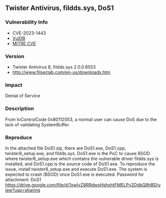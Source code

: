 ## Twister Antivirus, fildds.sys, DoS1

### Vulnerability Info
* CVE-2023-1443
* [VulDB](https://vuldb.com/?id.223288)
* [MITRE CVE](https://cve.mitre.org/cgi-bin/cvename.cgi?name=CVE-2023-1443)

### Version
* Twister Antivirus 8, fildds.sys 2.0.0.8553
* http://www.filseclab.com/en-us/downloads.htm

### Impact
Denial of Service

### Description
From IoControlCode 0x80112053, a normal user can cause DoS due to the lack of validating SystemBuffer.

### Reproduce
In the attached file DoS1.zip, there are DoS1.exe, DoS1.cpp, twister8_setup.exe, and fildds.sys. DoS1.exe is the PoC to cause BSOD where twister8_setup.exe which contains the vulnerable driver fildds.sys is installed, and DoS1.cpp is the source code of DoS1.exe. To reproduce the issue, install twister8_setup.exe and execute DoS1.exe. The system is expected to crash (BSOD) once DoS1.exe is executed. Password for attachment: DoS1
https://drive.google.com/file/d/1xwIyZ8RRdwsHshxhtFMELPv2DdbQ8hBD/view?usp=sharing